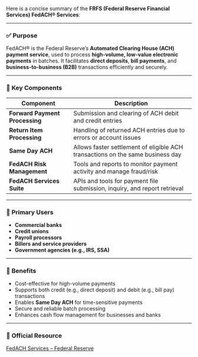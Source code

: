 Here is a concise summary of the **FRFS (Federal Reserve Financial Services) FedACH® Services**:

---

### ✅ **Purpose**

FedACH® is the Federal Reserve’s **Automated Clearing House (ACH) payment service**, used to process **high-volume, low-value electronic payments** in batches. It facilitates **direct deposits**, **bill payments**, and **business-to-business (B2B)** transactions efficiently and securely.

---

### 🧩 **Key Components**

| **Component**                  | **Description**                                                                |
| ------------------------------ | ------------------------------------------------------------------------------ |
| **Forward Payment Processing** | Submission and clearing of ACH debit and credit entries                        |
| **Return Item Processing**     | Handling of returned ACH entries due to errors or account issues               |
| **Same Day ACH**               | Allows faster settlement of eligible ACH transactions on the same business day |
| **FedACH Risk Management**     | Tools and reports to monitor payment activity and manage fraud/risk            |
| **FedACH Services Suite**      | APIs and tools for payment file submission, inquiry, and report retrieval      |

---

### 👥 **Primary Users**

* **Commercial banks**
* **Credit unions**
* **Payroll processors**
* **Billers and service providers**
* **Government agencies (e.g., IRS, SSA)**

---

### 🌟 **Benefits**

* Cost-effective for high-volume payments
* Supports both credit (e.g., direct deposit) and debit (e.g., bill pay) transactions
* Enables **Same Day ACH** for time-sensitive payments
* Secure and reliable batch processing
* Enhances cash flow management for businesses and banks

---

### 🔗 **Official Resource**

[FedACH Services – Federal Reserve](https://www.frbservices.org/financial-services/ach/index.html)

 
